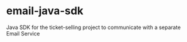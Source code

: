 # email-java-sdk
Java SDK for the ticket-selling project to communicate with a separate Email Service
